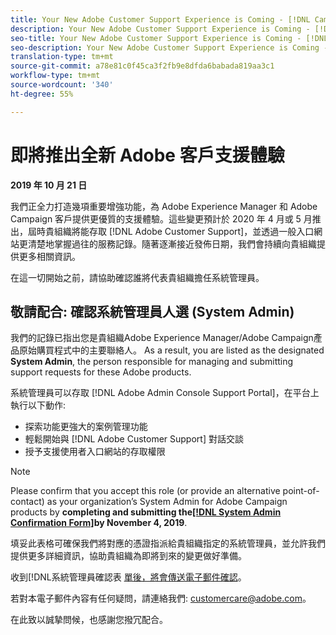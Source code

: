 ```yaml
---
title: Your New Adobe Customer Support Experience is Coming - [!DNL Campaign] deploy contact
description: Your New Adobe Customer Support Experience is Coming - [!DNL Campaign] deploy contact
seo-title: Your New Adobe Customer Support Experience is Coming - [!DNL Campaign] deploy contact
seo-description: Your New Adobe Customer Support Experience is Coming - [!DNL Campaign] deploy contact
translation-type: tm+mt
source-git-commit: a78e81c0f45ca3f2fb9e8dfda6babada819aa3c1
workflow-type: tm+mt
source-wordcount: '340'
ht-degree: 55%

---
```



# 即將推出全新 Adobe 客戶支援體驗

**2019 年 10 月 21 日**

我們正全力打造幾項重要增強功能，為 Adobe Experience Manager 和 Adobe Campaign 客戶提供更優質的支援體驗。這些變更預計於 2020 年 4 月或 5 月推出，屆時貴組織將能存取 [!DNL Adobe Customer Support]，並透過一般入口網站更清楚地掌握過往的服務記錄。隨著逐漸接近發佈日期，我們會持續向貴組織提供更多相關資訊。

在這一切開始之前，請協助確認誰將代表貴組織擔任系統管理員。

## 敬請配合: 確認系統管理員人選 (System Admin)

我們的記錄已指出您是貴組織Adobe Experience Manager/Adobe Campaign產品原始購買程式中的主要聯絡人。 As a result, you are listed as the designated **System Admin**, the person responsible for managing and submitting support requests for these Adobe products.

系統管理員可以存取 [!DNL Adobe Admin Console Support Portal]，在平台上執行以下動作:

* 探索功能更強大的案例管理功能
* 輕鬆開始與 [!DNL Adobe Customer Support] 對話交談
* 授予支援使用者入口網站的存取權限

>[!NOTE]
>
>Please confirm that you accept this role (or provide an alternative point-of-contact) as your organization’s System Admin for Adobe Campaign products by **completing and submitting the[[!DNL System Admin Confirmation Form]](https://adobe.allegiancetech.com/cgi-bin/qwebcorporate.dll?idx=N5M8RY)by November 4, 2019**.
>
>填妥此表格可確保我們將對應的憑證指派給貴組織指定的系統管理員，並允許我們提供更多詳細資訊，協助貴組織為即將到來的變更做好準備。

收到[!DNL系統管理員確認表 [單後，將會傳送電子郵件確認](https://adobe.allegiancetech.com/cgi-bin/qwebcorporate.dll?idx=N5M8RY)。

若對本電子郵件內容有任何疑問，請連絡我們: customercare@adobe.com。

在此致以誠摯問候，也感謝您撥冗配合。
